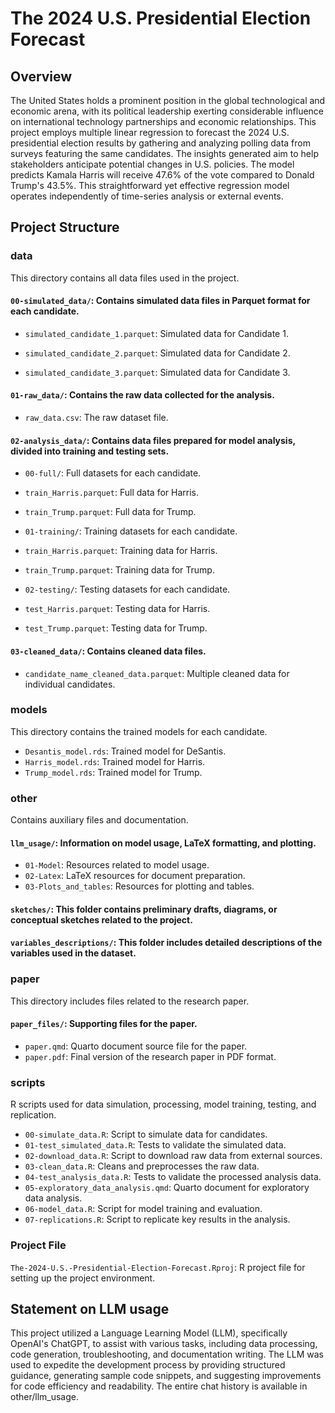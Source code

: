 # The 2024 U.S. Presidential Election Forecast

## Overview

The United States holds a prominent position in the global technological and economic arena, with its political leadership exerting considerable influence on international technology partnerships and economic relationships. This project employs multiple linear regression to forecast the 2024 U.S. presidential election results by gathering and analyzing polling data from surveys featuring the same candidates. The insights generated aim to help stakeholders anticipate potential changes in U.S. policies. The model predicts Kamala Harris will receive 47.6% of the vote compared to Donald Trump's 43.5%. This straightforward yet effective regression model operates independently of time-series analysis or external events.

## Project Structure

### data

This directory contains all data files used in the project.

#### `00-simulated_data/`: Contains simulated data files in Parquet format for each candidate.

-   `simulated_candidate_1.parquet`: Simulated data for Candidate 1.

-   `simulated_candidate_2.parquet`: Simulated data for Candidate 2.

-   `simulated_candidate_3.parquet`: Simulated data for Candidate 3.

#### `01-raw_data/`: Contains the raw data collected for the analysis.

-   `raw_data.csv`: The raw dataset file.

#### `02-analysis_data/`: Contains data files prepared for model analysis, divided into training and testing sets.

-   `00-full/`: Full datasets for each candidate.

-   `train_Harris.parquet`: Full data for Harris.

-   `train_Trump.parquet`: Full data for Trump.

-   `01-training/`: Training datasets for each candidate.

-   `train_Harris.parquet`: Training data for Harris.

-   `train_Trump.parquet`: Training data for Trump.

-   `02-testing/`: Testing datasets for each candidate.

-   `test_Harris.parquet`: Testing data for Harris.

-   `test_Trump.parquet`: Testing data for Trump.

#### `03-cleaned_data/`: Contains cleaned data files.

-   `candidate_name_cleaned_data.parquet`: Multiple cleaned data for individual candidates.

### models

This directory contains the trained models for each candidate.

-   `Desantis_model.rds`: Trained model for DeSantis.
-   `Harris_model.rds`: Trained model for Harris.
-   `Trump_model.rds`: Trained model for Trump.

### other

Contains auxiliary files and documentation.

#### `llm_usage/`: Information on model usage, LaTeX formatting, and plotting.

-   `01-Model`: Resources related to model usage.
-   `02-Latex`: LaTeX resources for document preparation.
-   `03-Plots_and_tables`: Resources for plotting and tables.

#### `sketches/`: This folder contains preliminary drafts, diagrams, or conceptual sketches related to the project.

#### `variables_descriptions/`: This folder includes detailed descriptions of the variables used in the dataset.

### paper

This directory includes files related to the research paper.

#### `paper_files/`: Supporting files for the paper.

-   `paper.qmd`: Quarto document source file for the paper.
-   `paper.pdf`: Final version of the research paper in PDF format.

### scripts

R scripts used for data simulation, processing, model training, testing, and replication.

-   `00-simulate_data.R`: Script to simulate data for candidates.
-   `01-test_simulated_data.R`: Tests to validate the simulated data.
-   `02-download_data.R`: Script to download raw data from external sources.
-   `03-clean_data.R`: Cleans and preprocesses the raw data.
-   `04-test_analysis_data.R`: Tests to validate the processed analysis data.
-   `05-exploratory_data_analysis.qmd`: Quarto document for exploratory data analysis.
-   `06-model_data.R`: Script for model training and evaluation.
-   `07-replications.R`: Script to replicate key results in the analysis.

### Project File

`The-2024-U.S.-Presidential-Election-Forecast.Rproj`: R project file for setting up the project environment.

## Statement on LLM usage

This project utilized a Language Learning Model (LLM), specifically OpenAI's ChatGPT, to assist with various tasks, including data processing, code generation, troubleshooting, and documentation writing. The LLM was used to expedite the development process by providing structured guidance, generating sample code snippets, and suggesting improvements for code efficiency and readability. The entire chat history is available in other/llm_usage.
